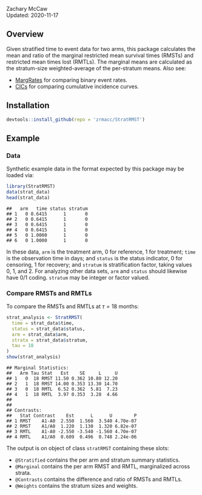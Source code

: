 Zachary McCaw <br>
Updated: 2020-11-17

## Overview

Given stratified time to event data for two arms, this package calculates the mean and ratio of the marginal restricted mean survival times (RMSTs) and restricted mean times lost (RMTLs). The marginal means are calculated as the stratum-size weighted-average of the per-stratum means. Also see:

* [MargRates](https://github.com/zrmacc/MargRates) for comparing binary event rates.
* [CICs](https://github.com/zrmacc/CICs) for comparing cumulative incidence curves.

## Installation


```r
devtools::install_github(repo = 'zrmacc/StratRMST')
```

## Example

### Data

Synthetic example data in the format expected by this package may be loaded via:


```r
library(StratRMST)
data(strat_data)
head(strat_data)
```

```
##   arm   time status stratum
## 1   0 0.6415      1       0
## 2   0 0.6415      1       0
## 3   0 0.6415      1       0
## 4   0 0.6415      1       0
## 5   0 1.0000      1       0
## 6   0 1.0000      1       0
```

In these data, `arm` is the treatment arm, 0 for reference, 1 for treatment; `time` is the observation time in days; and `status` is the status indicator, 0 for censoring, 1 for recovery; and `stratum` is stratification factor, taking values 0, 1, and 2. For analyzing other data sets, `arm` and `status` should likewise have 0/1 coding. `stratum` may be integer or factor valued.

### Compare RMSTs and RMTLs

To compare the RMSTs and RMTLs at $\tau = 18$ months: 


```r
strat_analysis <- StratRMST(
  time = strat_data$time,
  status = strat_data$status,
  arm = strat_data$arm,
  strata = strat_data$stratum,
  tau = 18
)
show(strat_analysis)
```

```
## Marginal Statistics:
##   Arm Tau Stat   Est    SE     L     U
## 1   0  18 RMST 11.50 0.362 10.80 12.20
## 2   1  18 RMST 14.00 0.353 13.30 14.70
## 3   0  18 RMTL  6.52 0.362  5.81  7.23
## 4   1  18 RMTL  3.97 0.353  3.28  4.66
## 
## 
## Contrasts:
##   Stat Contrast    Est      L      U        P
## 1 RMST    A1-A0  2.550  1.560  3.540 4.70e-07
## 2 RMST    A1/A0  1.220  1.130  1.320 6.82e-07
## 3 RMTL    A1-A0 -2.550 -3.540 -1.560 4.70e-07
## 4 RMTL    A1/A0  0.609  0.496  0.748 2.24e-06
```

The output is on object of class `stratRMST` containing these slots:
* `@Stratified` contains the per arm and stratum summary statistics.
* `@Marginal` contains the per arm RMST and RMTL, marginalized across strata.
* `@Contrasts` contains the difference and ratio of RMSTs and RMTLs.
* `@Weights` contains the stratum sizes and weights. 
